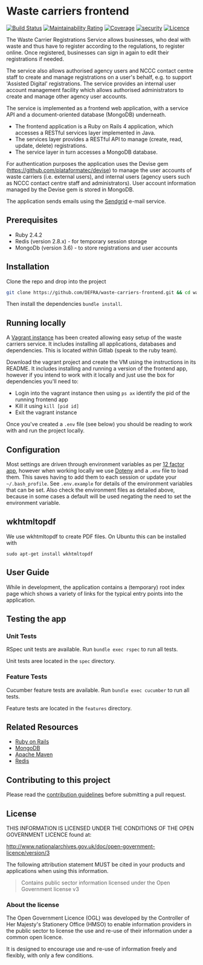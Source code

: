 # Waste carriers frontend

[![Build Status](https://travis-ci.com/DEFRA/waste-carriers-frontend.svg?branch=master)](https://travis-ci.com/DEFRA/waste-carriers-frontend)
[![Maintainability Rating](https://sonarcloud.io/api/project_badges/measure?project=DEFRA_waste-carriers-frontend&metric=sqale_rating)](https://sonarcloud.io/dashboard?id=DEFRA_waste-carriers-frontend)
[![Coverage](https://sonarcloud.io/api/project_badges/measure?project=DEFRA_waste-carriers-frontend&metric=coverage)](https://sonarcloud.io/dashboard?id=DEFRA_waste-carriers-frontend)
[![security](https://hakiri.io/github/DEFRA/waste-carriers-frontend/master.svg)](https://hakiri.io/github/DEFRA/waste-carriers-frontend/master)
[![Licence](https://img.shields.io/badge/Licence-OGLv3-blue.svg)](http://www.nationalarchives.gov.uk/doc/open-government-licence/version/3)

The Waste Carrier Registrations Service allows businesses, who deal with waste and thus have to register according to the regulations, to register online. Once registered, businesses can sign in again to edit their registrations if needed.

The service also allows authorised agency users and NCCC contact centre staff to create and manage registrations on a user's behalf, e.g. to support 'Assisted Digital' registrations. The service provides an internal user account management facility which allows authorised administrators to create and manage other agency user accounts.

The service is implemented as a frontend web application, with a service API and a document-oriented database (MongoDB) underneath.

- The frontend application is a Ruby on Rails 4 application, which accesses a RESTful services layer implemented in Java.
- The services layer provides a RESTful API to manage (create, read, update, delete) registrations.
- The service layer in turn accesses a MongoDB database.

For authentication purposes the application uses the Devise gem (https://github.com/plataformatec/devise) to manage the user accounts of waste carriers (i.e. external users), and internal users (agency users such as NCCC contact centre staff and administrators). User account information managed by the Devise gem is stored in MongoDB.

The application sends emails using the [Sendgrid](https://sendgrid.com/) e-mail service.

## Prerequisites

- Ruby 2.4.2
- Redis (version 2.8.x) - for temporary session storage
- MongoDb (version 3.6) - to store registrations and user accounts

## Installation

Clone the repo and drop into the project

```bash
git clone https://github.com/DEFRA/waste-carriers-frontend.git && cd waste-carriers-frontend
```

Then install the dependencies `bundle install`.

## Running locally

A [Vagrant instance](https://www.vagrantup.com/) has been created allowing easy setup of the waste carriers service. It includes installing all applications, databases and dependencies. This is located within Gitlab (speak to the ruby team).

Download the vagrant project and create the VM using the instructions in its README. It includes installing and running a version of the frontend app, however if you intend to work with it locally and just use the box for dependencies you'll need to:

- Login into the vagrant instance then using `ps ax` identify the pid of the running frontend app
- Kill it using `kill [pid id]`
- Exit the vagrant instance

Once you've created a `.env` file (see below) you should be reading to work with and run the project locally.

## Configuration

Most settings are driven through environment variables as per [12 factor app](https://12factor.net/config), however when working locally we use [Dotenv](https://github.com/bkeepers/dotenv) and a `.env` file to load them. This saves having to add them to each session or update your `~/.bash_profile`. See `.env.example` for details of the environment variables that can be set. Also check the environment files as detailed above, because in some cases a default will be used negating the need to set the environment variable.

## wkhtmltopdf

We use wkhtmltopdf to create PDF files. On Ubuntu this can be installed with

`sudo apt-get install wkhtmltopdf`

## User Guide

While in development, the application contains a (temporary) root index page which shows a variety of links for the typical entry points into the application.

## Testing the app

### Unit Tests

RSpec unit tests are available. Run `bundle exec rspec` to run all tests.

Unit tests aree located in the `spec` directory.

### Feature Tests

Cucumber feature tests are available. Run `bundle exec cucumber` to run all tests.

Feature tests are located in the `features` directory.

## Related Resources

- [Ruby on Rails](http://rubyonrails.org)
- [MongoDB](http://www.mongodb.org)
- [Apache Maven](https://maven.apache.org/)
- [Redis](http://redis.io)

## Contributing to this project

Please read the [contribution guidelines](/CONTRIBUTING.md) before submitting a pull request.

## License

THIS INFORMATION IS LICENSED UNDER THE CONDITIONS OF THE OPEN GOVERNMENT LICENCE found at:

<http://www.nationalarchives.gov.uk/doc/open-government-licence/version/3>

The following attribution statement MUST be cited in your products and applications when using this information.

>Contains public sector information licensed under the Open Government license v3

### About the license

The Open Government Licence (OGL) was developed by the Controller of Her Majesty's Stationery Office (HMSO) to enable information providers in the public sector to license the use and re-use of their information under a common open licence.

It is designed to encourage use and re-use of information freely and flexibly, with only a few conditions.
